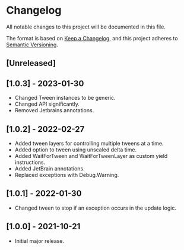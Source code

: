 # Changelog
All notable changes to this project will be documented in this file.

The format is based on [Keep a Changelog](https://keepachangelog.com/en/1.0.0/),
and this project adheres to [Semantic Versioning](https://semver.org/spec/v2.0.0.html).

## [Unreleased]

## [1.0.3] - 2023-01-30
- Changed Tween instances to be generic.
- Changed API significantly.
- Removed Jetbrains annotations.

## [1.0.2] - 2022-02-27
- Added tween layers for controlling multiple tweens at a time.
- Added option to tween using unscaled delta time.
- Added WaitForTween and WaitForTweenLayer as custom yield instructions.
- Added JetBrain annotations.
- Replaced exceptions with Debug.Warning.

## [1.0.1] - 2022-01-30
- Changed tween to stop if an exception occurs in the update logic.

## [1.0.0] - 2021-10-21
- Initial major release.
